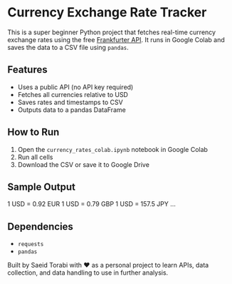 # Currency Exchange Rate Tracker
This is a super beginner Python project that fetches real-time currency exchange rates using the free [Frankfurter API](https://www.frankfurter.app/). It runs in Google Colab and saves the data to a CSV file using `pandas`.

## Features
- Uses a public API (no API key required)
- Fetches all currencies relative to USD
- Saves rates and timestamps to CSV
- Outputs data to a pandas DataFrame

## How to Run
1. Open the `currency_rates_colab.ipynb` notebook in Google Colab
2. Run all cells
3. Download the CSV or save it to Google Drive

## Sample Output
1 USD = 0.92 EUR
1 USD = 0.79 GBP
1 USD = 157.5 JPY
…

## Dependencies
- `requests`
- `pandas`

Built by Saeid Torabi with ❤️ as a personal project to learn APIs, data collection, and data handling to use in further analysis.